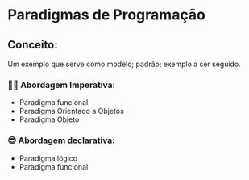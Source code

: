# Paradigmas de Programação

## Conceito:

Um exemplo que serve como modelo; padrão; exemplo a ser seguido.

### 🐱‍👤 Abordagem Imperativa:

- Paradigma funcional
- Paradigma Orientado a Objetos
- Paradigma Objeto

### 😎 Abordagem declarativa:

- Paradigma lógico
- Paradigma funcional

